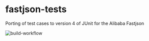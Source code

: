 # fastjson-tests
Porting of test cases to version 4 of JUnit for the Alibaba Fastjson

![build-workflow](https://github.com/tibwere/fastjson-tests/actions/workflows/Run%20tests%20on%20Alibaba%20FastJson/badge.svg)
